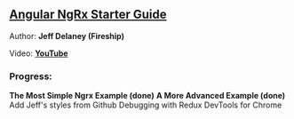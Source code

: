 ## [Angular NgRx Starter Guide](https://fireship.io/lessons/angular-ngrx-redux-starter-guide)

Author: **Jeff Delaney (Fireship)**

Video: **[YouTube](https://www.youtube.com/watch?v=f97ICOaekNU)**

### Progress:
**The Most Simple Ngrx Example (done)**
**A More Advanced Example (done)**
Add Jeff's styles from Github
Debugging with Redux DevTools for Chrome
